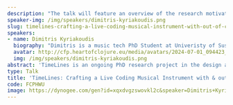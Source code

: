 ```yaml
---
description: "The talk will feature an overview of the research motivations for this project:\r\n- Physical and cognitive ergonomics (\"how can we design instruments that work with the human body and mind and not against them\").\r\n- Embodied interaction with and feedback from the computational process (eye-gaze tracking, custom domain-specific keyboards, haptic feedback etc.)\r\n- Linguistic meta-abstraction (designing a programming language and environment that is as much a workbench for languages and environments).\r\n- Reclaiming forgotten paradigms of interaction that were being explored in the late 20th century, and as such decolonizing the notion and experience of using a personal computer.\r\n\r\nIt will then present a historical overview of the TimeLines project, its different incarnations (including its first iteration that was implemented in Haskell), and an overview of why Clojure was chosen for this project, as well as how the choice of Clojure has introduced new ideas and possibilities.\r\n\r\nThere will also be a short live demonstration of some of the principles talked about, with commentary."
speaker-img: /img/speakers/dimitris-kyriakoudis.png
slug: timelines-crafting-a-live-coding-musical-instrument-with-out-of-clojure
speakers:
- name: Dimitris Kyriakoudis
  biography: "Dimitris is a music tech PhD Student at Univeristy of Sussex, as well as a Live Coding Luthier & Performer\r\n\r\nHe's the creator of the TimeLines live coding system, originally written in Haskell, but since ported to Clojure."
  avatar: http://cfp.heartofclojure.eu/media/avatars/2024-07-01_094423_RIAKbqe.png
  img: /img/speakers/dimitris-kyriakoudis.png
abstract: 'TimeLines is an ongoing PhD research project in the design and implementation of Live Coding musical instruments. Live Coding is a creative practice that, at its core, involves real-time Human-Computer Interaction (HCI) with a live and dynamic computational system - as much an instrument as an open-ended instrument-building workbench. TimeLines follows a purely functional approach to music, treating both the synthesis of sounds and of musical structure to be functions of just a single numerical argument: time itself. All time-varying behavior is encoded in those pure functions, enabling the potential for massive parallelization and static analyses. Clojure''s Lisp-heritage''s metaprogramming powers are greatly relied upon to make an instrument that is capable of creating and extending itself.'
type: Talk
title: 'TimeLines: Crafting a Live Coding Musical Instrument with & out of Clojure'
code: FCPHWU
image: https://dynogee.com/gen?id=xqxdvgzswovkl2c&speaker=Dimitris+Kyriakoudis&title=TimeLines%3A+Crafting+a+Live+Coding+Musical+Instrument+with+%26+out+of+Clojure&type=Talk&img=https%3A//2024.heartofclojure.eu/img/speakers/dimitris-kyriakoudis.png%3Fv%3D430696814
---
```


